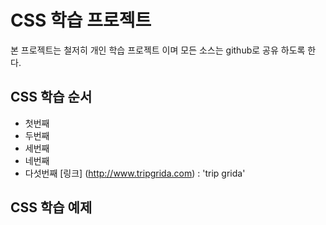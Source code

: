 # CSS 학습 프로젝트 

본 프로젝트는 철저히 개인 학습 프로젝트 이며 모든 소스는 github로 공유 하도록 한다. 

## CSS 학습 순서 

*  첫번째 
*  두번째
*  세번째
*  네번째
*  다섯번째 [링크] (http://www.tripgrida.com) : 'trip grida' 

## CSS 학습 예제 

